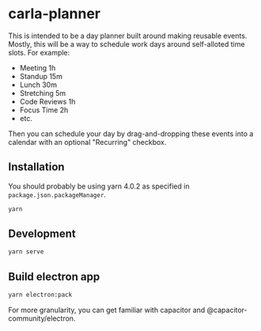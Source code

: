 # carla-planner

This is intended to be a day planner built around making reusable events.
Mostly, this will be a way to schedule work days around self-alloted time slots. For example:

- Meeting 1h
- Standup 15m
- Lunch 30m
- Stretching 5m
- Code Reviews 1h
- Focus Time 2h
- etc.

Then you can schedule your day by drag-and-dropping these events into a calendar with an optional "Recurring" checkbox.

## Installation

You should probably be using yarn 4.0.2 as specified in `package.json.packageManager`.

```bash
yarn
```

## Development

```bash
yarn serve
```

## Build electron app

```bash
yarn electron:pack
```

For more granularity, you can get familiar with capacitor and @capacitor-community/electron.